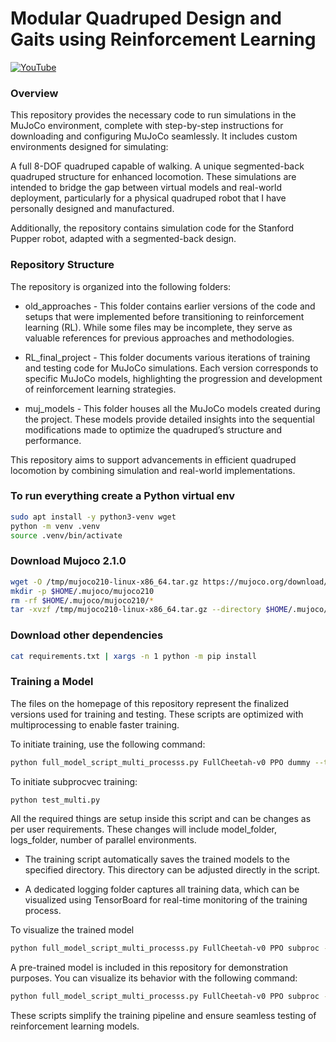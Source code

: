 # Modular Quadruped Design and Gaits using Reinforcement Learning

[![YouTube](http://i.ytimg.com/vi/1mVXlgvw5_c/hqdefault.jpg)](https://www.youtube.com/watch?v=1mVXlgvw5_c)

### Overview
This repository provides the necessary code to run simulations in the MuJoCo environment, complete with step-by-step instructions for downloading and configuring MuJoCo seamlessly. It includes custom environments designed for simulating:

A full 8-DOF quadruped capable of walking.
A unique segmented-back quadruped structure for enhanced locomotion.
These simulations are intended to bridge the gap between virtual models and real-world deployment, particularly for a physical quadruped robot that I have personally designed and manufactured.

Additionally, the repository contains simulation code for the Stanford Pupper robot, adapted with a segmented-back design.


### Repository Structure
The repository is organized into the following folders:

- old_approaches - This folder contains earlier versions of the code and setups that were implemented before transitioning to reinforcement learning (RL). While some files may be incomplete, they serve as valuable references for previous approaches and methodologies.

- RL_final_project - This folder documents various iterations of training and testing code for MuJoCo simulations. Each version corresponds to specific MuJoCo models, highlighting the progression and development of reinforcement learning strategies.

- muj_models - This folder houses all the MuJoCo models created during the project. These models provide detailed insights into the sequential modifications made to optimize the quadruped’s structure and performance.

This repository aims to support advancements in efficient quadruped locomotion by combining simulation and real-world implementations.

### To run everything create a Python virtual env
```bash
sudo apt install -y python3-venv wget
python -m venv .venv
source .venv/bin/activate
```

### Download Mujoco 2.1.0
```bash
wget -O /tmp/mujoco210-linux-x86_64.tar.gz https://mujoco.org/download/mujoco210-linux-x86_64.tar.gz
mkdir -p $HOME/.mujoco/mujoco210
rm -rf $HOME/.mujoco/mujoco210/*
tar -xvzf /tmp/mujoco210-linux-x86_64.tar.gz --directory $HOME/.mujoco/mujoco210 --verbose
```
### Download other dependencies
```bash
cat requirements.txt | xargs -n 1 python -m pip install
```
### Training a Model

The files on the homepage of this repository represent the finalized versions used for training and testing. These scripts are optimized with multiprocessing to enable faster training.

To initiate training, use the following command:
```bash
python full_model_script_multi_processs.py FullCheetah-v0 PPO dummy --train --fname *model_name*
```

To initiate subprocvec training:
``` bash
python test_multi.py
```
All the required things are setup inside this script and can be changes as per user requirements. These changes will include model_folder, logs_folder, number of parallel environments.

- The training script automatically saves the trained models to the specified directory. This directory can be adjusted directly in the script.

- A dedicated logging folder captures all training data, which can be visualized using TensorBoard for real-time monitoring of the training process.

To visualize the trained model
```bash
python full_model_script_multi_processs.py FullCheetah-v0 PPO subproc --test *model_name*
```

A pre-trained model is included in this repository for demonstration purposes. You can visualize its behavior with the following command:
``` bash
python full_model_script_multi_processs.py FullCheetah-v0 PPO subproc --test RL_final_project/working_3D_subproc_1_link.PPO
```

These scripts simplify the training pipeline and ensure seamless testing of reinforcement learning models.

